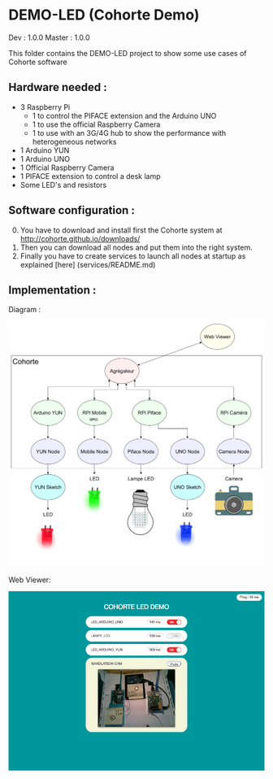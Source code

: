 DEMO-LED (Cohorte Demo)
=============

Dev    : 1.0.0
Master : 1.0.0

This folder contains the DEMO-LED project to show some use cases of Cohorte software

Hardware needed :
-----------------

* 3 Raspberry Pi
  * 1 to control the PIFACE extension and the Arduino UNO
  * 1 to use the official Raspberry Camera
  * 1 to use with an 3G/4G hub to show the performance with heterogeneous networks
* 1 Arduino YUN
* 1 Arduino UNO
* 1 Official Raspberry Camera
* 1 PIFACE extension to control a desk lamp
* Some LED's and resistors

Software configuration :
------------------------

0. You have to download and install first the Cohorte system at http://cohorte.github.io/downloads/
0. Then you can download all nodes and put them into the right system.
0. Finally you have to create services to launch all nodes at startup as explained [here] (services/README.md)

Implementation : 
----------------

Diagram :

![img-diagram-nodes](https://raw.githubusercontent.com/isandlaTech/cohorte-demos/dev/demo-led/img/DEMO-LED.png)

Web Viewer:

![img-web-viewer](https://raw.githubusercontent.com/isandlaTech/cohorte-demos/dev/demo-led/img/DEMO-LED_Web-Viewer.png)
